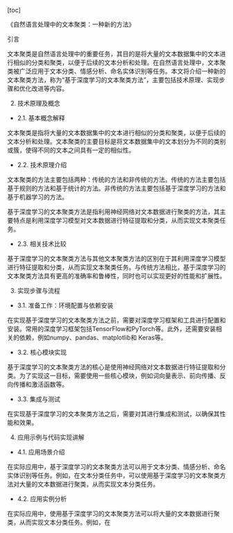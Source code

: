 
[toc]                    
                
                
《自然语言处理中的文本聚类：一种新的方法》

引言

文本聚类是自然语言处理中的重要任务，其目的是将大量的文本数据集中的文本进行相似的分类和聚类，以便于后续的文本分析和处理。在自然语言处理中，文本聚类被广泛应用于文本分类、情感分析、命名实体识别等任务。本文将介绍一种新的文本聚类方法，称为“基于深度学习的文本聚类方法”，主要包括技术原理、实现步骤和优化改进等内容。

2. 技术原理及概念

- 2.1. 基本概念解释

文本聚类是指将大量的文本数据集中的文本进行相似的分类和聚类，以便于后续的文本分析和处理。文本聚类的主要目标是将文本数据集中的文本划分为不同的类别或簇，使得不同的文本之间具有一定的相似性。

- 2.2. 技术原理介绍

文本聚类的方法主要包括两种：传统的方法和非传统的方法。传统的方法主要包括基于规则的方法和基于统计的方法。非传统的方法主要包括基于深度学习的方法和基于机器学习的方法。

基于深度学习的文本聚类方法是指利用神经网络对文本数据进行聚类的方法，其主要特点是利用深度学习模型对文本数据进行特征提取和分类，从而实现文本聚类任务。

- 2.3. 相关技术比较

基于深度学习的文本聚类方法与其他文本聚类方法的区别在于其利用深度学习模型进行特征提取和分类，从而实现文本聚类任务。与传统方法相比，基于深度学习的文本聚类方法具有更高的准确率和鲁棒性，同时也可以实现更好的性能和扩展性。

3. 实现步骤与流程

- 3.1. 准备工作：环境配置与依赖安装

在实现基于深度学习的文本聚类方法之前，需要对深度学习框架和工具进行配置和安装。常用的深度学习框架包括TensorFlow和PyTorch等。此外，还需要安装相关的依赖，例如numpy、pandas、matplotlib和 Keras等。

- 3.2. 核心模块实现

基于深度学习的文本聚类方法的核心是使用神经网络对文本数据进行特征提取和分类。为了实现这一目标，需要使用一些核心模块，例如词向量表示、前向传播、反向传播和激活函数等。

- 3.3. 集成与测试

在实现基于深度学习的文本聚类方法之后，需要对其进行集成和测试，以确保其性能和效果。

4. 应用示例与代码实现讲解

- 4.1. 应用场景介绍

在实际应用中，基于深度学习的文本聚类方法可以用于文本分类、情感分析、命名实体识别等任务。例如，在文本分类任务中，可以使用基于深度学习的文本聚类方法对大量的文本数据进行聚类，从而实现文本分类任务。

- 4.2. 应用实例分析

在实际应用中，使用基于深度学习的文本聚类方法可以将大量的文本数据进行聚类，从而实现文本分类任务。例如，在

